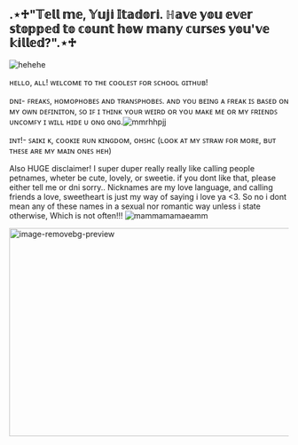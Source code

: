 ## .⋆♱"𝕋𝕖𝕝𝕝 𝕞𝕖, 𝕐𝕦𝕛𝕚 𝕀𝕥𝕒𝕕𝕠𝕣𝕚. ℍ𝕒𝕧𝕖 𝕪𝕠𝕦 𝕖𝕧𝕖𝕣 𝕤𝕥𝕠𝕡𝕡𝕖𝕕 𝕥𝕠 𝕔𝕠𝕦𝕟𝕥 𝕙𝕠𝕨 𝕞𝕒𝕟𝕪 𝕔𝕦𝕣𝕤𝕖𝕤 𝕪𝕠𝕦'𝕧𝕖 𝕜𝕚𝕝𝕝𝕖𝕕?".⋆♱

![hehehe](https://github.com/user-attachments/assets/8e20df14-a29e-4378-9b73-d0345cd78825)

ʜᴇʟʟᴏ, ᴀʟʟ!
 ᴡᴇʟᴄᴏᴍᴇ ᴛᴏ ᴛʜᴇ ᴄᴏᴏʟᴇꜱᴛ ꜰᴏʀ ꜱᴄʜᴏᴏʟ ɢɪᴛʜᴜʙ! 

ᴅɴɪ- ꜰʀᴇᴀᴋꜱ, ʜᴏᴍᴏᴘʜᴏʙᴇꜱ ᴀɴᴅ ᴛʀᴀɴꜱᴘʜᴏʙᴇꜱ. ᴀɴᴅ ʏᴏᴜ ʙᴇɪɴɢ ᴀ ꜰʀᴇᴀᴋ ɪꜱ ʙᴀꜱᴇᴅ ᴏɴ ᴍʏ ᴏᴡɴ ᴅᴇꜰɪɴɪᴛᴏɴ, ꜱᴏ ɪꜰ ɪ ᴛʜɪɴᴋ ʏᴏᴜʀ ᴡᴇɪʀᴅ ᴏʀ ʏᴏᴜ ᴍᴀᴋᴇ ᴍᴇ ᴏʀ ᴍʏ ꜰʀɪᴇɴᴅꜱ ᴜɴᴄᴏᴍꜰʏ ɪ ᴡɪʟʟ ʜɪᴅᴇ ᴜ ᴏɴɢ ɢɴɢ.![mmrhhpjj](https://github.com/user-attachments/assets/4af96ea1-377e-4219-88f8-b1e463270d8a)


ɪɴᴛ!- ꜱᴀɪᴋɪ ᴋ, ᴄᴏᴏᴋɪᴇ ʀᴜɴ ᴋɪɴɢᴅᴏᴍ, ᴏʜꜱʜᴄ (ʟᴏᴏᴋ ᴀᴛ ᴍʏ ꜱᴛʀᴀᴡ ꜰᴏʀ ᴍᴏʀᴇ, ʙᴜᴛ ᴛʜᴇꜱᴇ ᴀʀᴇ ᴍʏ ᴍᴀɪɴ ᴏɴᴇꜱ ʜᴇʜ)

Also HUGE disclaimer! I super duper really really like calling people petnames, wheter be cute, lovely, or sweetie. if you dont like that, please either tell me or dni sorry.. Nicknames are my love language, and calling friends a love, sweetheart is just my way of saying i love ya <3. So no i dont mean any of these names in a sexual nor romantic way unless i state otherwise, Which is not often!!!
![mammamamaeamm](https://github.com/user-attachments/assets/c5a3e06d-cc4e-4acd-afba-f6d8a7a648d2)

<img width="7000" height="375" alt="image-removebg-preview" src="https://github.com/user-attachments/assets/601f6ab0-da19-4c58-a0f4-a51cc7965ba1" />




